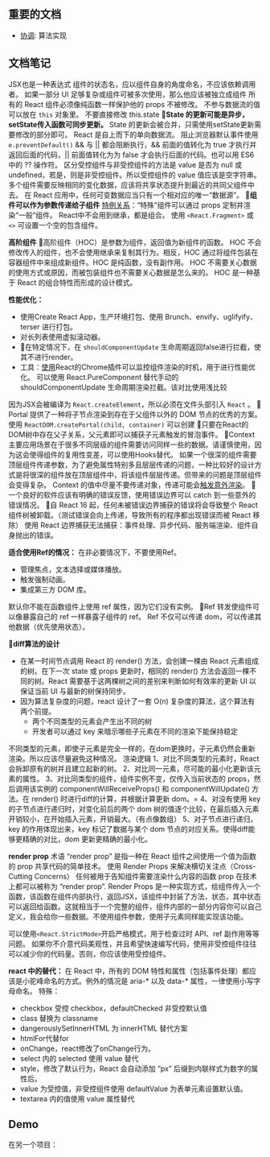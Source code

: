 
## 重要的文档
- [协调](https://zh-hans.reactjs.org/docs/reconciliation.html): 算法实现

## 文档笔记
JSX也是一种表达式
组件的状态名，应以组件自身的角度命名，不应该依赖调用者。
如果一部分 UI 足够复杂或组件可被多次使用，那么他应该被独立成组件
所有的 React 组件必须像纯函数一样保护他的 props 不被修改。
不参与数据流的值可以放在 `this` 对象里。
不要直接修改 this.state
📌**State 的更新可能是异步，setState传入函数可同步更新。**
State 的更新会被合并，只需使用setState更新需要修改的部分即可。
React 是自上而下的单向数据流。
阻止浏览器默认事件使用`e.preventDefault()`
&& 与 || 都会阻断执行，&& 前面的值转化为 true 才执行并返回后面的代码，|| 前面值转化为为 false 才会执行后面的代码。也可以用 ES6 中的 ?? 操作符。
区分受控组件与非受控组件的方法是 value 是否为 null 或 undefined，若是，则是非受控组件。所以受控组件的 value 值应该是空字符串。
多个组件需要反映相同的变化数据，应该将共享状态提升到最近的共同父组件中去。
在 React 应用中，任何可变数据应当只有一个相对应的唯一“数据源”。
📌**组件可以作为参数传递给子组件**
[特例关系](https://zh-hans.reactjs.org/docs/composition-vs-inheritance.html#specialization)：“特殊”组件可以通过 props 定制并渲染“一般”组件。
React中不会用到继承，都是组合。
使用 `<React.Fragment>` 或 `<>` 可设置一个空的包含组件。

**高阶组件**
📌高阶组件（HOC）是参数为组件，返回值为新组件的函数。
HOC 不会修改传入的组件，也不会使用继承来复制其行为。相反，HOC 通过将组件包装在容器组件中来组成新组件。HOC 是纯函数，没有副作用。
HOC 不需要关心数据的使用方式或原因，而被包装组件也不需要关心数据是怎么来的。
HOC 是一种基于 React 的组合特性而形成的设计模式。

**性能优化：**
- 使用Create React App，生产环境打包、使用 Brunch、envify、uglifyify、terser 进行打包。
- 对长列表使用虚拟滚动器。
- 📌在特定情况下，在 `shouldComponentUpdate` 生命周期返回false进行拦截，使其不进行render。
- 工具：[使用](https://zh-hans.reactjs.org/docs/optimizing-performance.html#profiling-components-with-the-chrome-performance-tab)React的Chrome插件可以监控组件渲染的时机，用于进行性能优化。
可以使用 React.PureComponent 替代手动的 shouldComponentUpdate 生命周期渲染拦截。该对比使用浅比较


因为JSX会被编译为 `React.createElement`，所以必须在文件头部引入 `React` 。
📌Portal 提供了一种将子节点渲染到存在于父组件以外的 DOM 节点的优秀的方案。使用 `ReactDOM.createPortal(child, container)` 可以创建
📌只要在React的DOM树中存在父子关系，父元素即可以捕获子元素触发的冒泡事件。
📌Context 主要应用场景在于很多不同层级的组件需要访问同样一些的数据。请谨慎使用，因为这会使得组件的复用性变差，可以使用Hooks替代。
如果一个很深的组件需要顶层组件传递参数，为了避免属性特别多且层层传递的问题，一种比较好的设计方式是将很深的组件放在顶层组件中，将该组件层层传递。但带来的问题是顶层组件会变得复杂。
Context 的值中尽量不要传递对象，传递可能会[触发意外渲染](https://zh-hans.reactjs.org/docs/context.html#caveats)。
📌一个良好的软件应该有明确的错误反馈，使用错误边界可以 catch 到一些意外的错误情况。
📌自 React 16 起，任何未被错误边界捕获的错误将会导致整个 React 组件树被卸载。（测试错误会向上传递，导致所有的程序都出现错误而被 React 移除）
使用 React 边界捕获无法捕获：事件处理、异步代码、服务端渲染、组件自身抛出的错误。

**适合使用Ref的情况：**
在非必要情况下，不要使用Ref。
- 管理焦点，文本选择或媒体播放。
- 触发强制动画。
- 集成第三方 DOM 库。

默认你不能在函数组件上使用 ref 属性，因为它们没有实例。
📌Ref 转发使组件可以像暴露自己的 ref 一样暴露子组件的 ref。
Ref 不仅可以传递 dom，可以传递其他数据（优先使用状态）。


📌**diff算法的设计**
- 在某一时间节点调用 React 的 render() 方法，会创建一棵由 React 元素组成的树。在下一次 state 或 props 更新时，相同的 render() 方法会返回一棵不同的树。React 需要基于这两棵树之间的差别来判断如何有效率的更新 UI 以保证当前 UI 与最新的树保持同步。
- 因为算法复杂度的问题，react 设计了一套 O(n) 复杂度的算法，这个算法有两个前提。
    - 两个不同类型的元素会产生出不同的树
    - 开发者可以通过 key 来暗示哪些子元素在不同的渲染下能保持稳定

不同类型的元素，即使子元素是完全一样的，在dom更换时，子元素仍然会重新渲染。所以应该尽量避免这种情况。
渲染逻辑
1、对比不同类型的元素时，React 会拆卸原有的树并且建立起新的树。
2、对比同一元素，尽可能的最小化更新该元素的属性。
3、对比同类型的组件，组件实例不变，仅传入当前状态的 props，然后调用该实例的 componentWillReceiveProps() 和 componentWillUpdate() 方法。在 render() 时进行diff的计算，并根据计算更新 dom。=
4、对没有使用 key 的子节点进行递归时，对变化前后的两个 dom 树的值逐个比较，在最后插入元素开销较小，在开始插入元素，开销最大。（有点像数组）
5、对子节点进行递归，key 的作用体现出来，key 标记了数据与某个 dom 节点的对应关系。使得diff能够更精确的对比，dom 更新更精确的最小化。


**render prop**
术语 “render prop” 是指一种在 React 组件之间使用一个值为函数的 prop 共享代码的简单技术。
使用 Render Props 来解决横切关注点（Cross-Cutting Concerns）
任何被用于告知组件需要渲染什么内容的函数 prop 在技术上都可以被称为 “render prop”.
Render Props 是一种实现方式，给组件传入一个函数，该函数在组件内部执行，返回JSX，该组件中封装了方法，状态，其中状态可以返回给函数。这就相当于一个完整的组件，组件内部的一部分内容你可以自己定义，我会给你一些数据。不使用组件参数，使用子元素同样能实现该功能。


可以使用`<React.StrictMode>`开启严格模式，用于检查过时 API、ref 副作用等等问题。
如果你不介意代码美观性，并且希望快速编写代码，使用非受控组件往往可以减少你的代码量。否则，你应该使用受控组件。


**react 中的替代：**
在 React 中，所有的 DOM 特性和属性（包括事件处理）都应该是小驼峰命名的方式。例外的情况是 aria-* 以及 data-* 属性，一律使用小写字母命名。
特殊：
- checkbox 受控 checkbox，defaultChecked 非受控默认值
- class 替换为 classname
- dangerouslySetInnerHTML 为 innerHTML 替代方案
- htmlFor代替for
- onChange，react修改了onChange行为。
- select 内的 selected 使用 value 替代
- style，修改了默认行为，React 会自动添加 ”px” 后缀到内联样式为数字的属性后。
- value 为受控值，非受控组件使用 defaultValue 为表单元素设置默认值。
- textarea 内的值使用 value 属性替代

## Demo
在另一个项目：